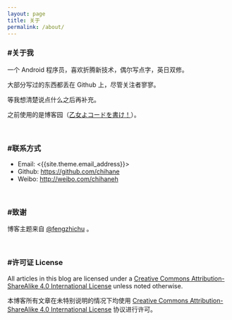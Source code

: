 ```yaml
---
layout: page
title: 关于
permalink: /about/
---
```


### #关于我

一个 Android 程序员，喜欢折腾新技术，偶尔写点字，英日双修。

大部分写过的东西都丢在 Github 上，尽管关注者寥寥。

等我想清楚说点什么之后再补充。

之前使用的是博客园（[乙女よコードを書け！](http://www.cnblogs.com/chihane/)）。

<br>

### #联系方式

- Email: <{{site.theme.email_address}}>
- Github: <https://github.com/chihane>
- Weibo: <http://weibo.com/chihaneh>

<br>

### #致谢

博客主题来自 [@fengzhichu](https://github.com/fengzhichu/) 。

<br>

### #许可证 License

All articles in this blog are licensed under a [Creative Commons Attribution-ShareAlike 4.0 International License](http://creativecommons.org/licenses/by-sa/4.0/) unless noted otherwise.

本博客所有文章在未特别说明的情况下均使用 [Creative Commons Attribution-ShareAlike 4.0 International License](http://creativecommons.org/licenses/by-sa/4.0/) 协议进行许可。